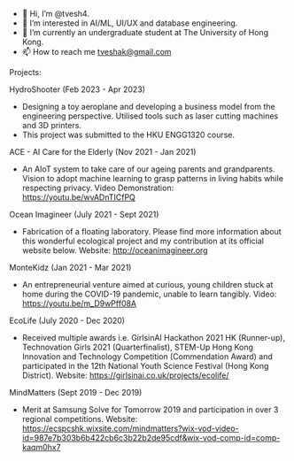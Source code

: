 - 👋 Hi, I’m @tvesh4.
- 👀 I’m interested in AI/ML, UI/UX and database engineering.
- 🌱 I’m currently an undergraduate student at The University of Hong Kong.
- 📫 How to reach me tveshak@gmail.com

<!---
tvesh4/tvesh4 is a ✨ special ✨ repository because its `README.md` (this file) appears on your GitHub profile.
You can click the Preview link to take a look at your changes.
--->


Projects:

HydroShooter (Feb 2023 - Apr 2023)
- Designing a toy aeroplane and developing a business model from the engineering perspective. Utilised tools such as laser cutting machines and 3D printers.
- This project was submitted to the HKU ENGG1320 course.

ACE - AI Care for the Elderly (Nov 2021 - Jan 2021)
- An AIoT system to take care of our ageing parents and grandparents. Vision to adopt machine learning to grasp patterns in living habits while respecting privacy.
Video Demonstration:
https://youtu.be/wvADnTICfPQ

Ocean Imagineer (July 2021 - Sept 2021)
- Fabrication of a floating laboratory. Please find more information about this wonderful ecological project and my contribution at its official website below.
Website:
http://oceanimagineer.org

MonteKidz (Jan 2021 - Mar 2021)
- An entrepreneurial venture aimed at curious, young children stuck at home during the COVID-19 pandemic, unable to learn tangibly.
Video:
https://youtu.be/m_D9wPff08A

EcoLife (July 2020 - Dec 2020)
- Received multiple awards i.e. GirlsinAI Hackathon 2021 HK (Runner-up), Technovation Girls 2021 (Quarterfinalist), STEM-Up Hong Kong Innovation and Technology Competition (Commendation Award) and participated in the 12th National Youth Science Festival (Hong Kong District).
Website:
https://girlsinai.co.uk/projects/ecolife/


MindMatters (Sept 2019 - Dec 2019)
- Merit at Samsung Solve for Tomorrow 2019 and participation in over 3 regional competitions.
Website:
https://ecspcshk.wixsite.com/mindmatters?wix-vod-video-id=987e7b303b6b422cb6c3b22b2de95cdf&wix-vod-comp-id=comp-kaqm0hx7

